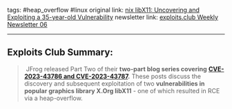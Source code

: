 tags: #heap_overflow #linux
original link:  [nix libX11: Uncovering and Exploiting a 35-year-old Vulnerability](https://jfrog.com/blog/xorg-libx11-vulns-cve-2023-43786-cve-2023-43787-part-one/?ref=blog.exploits.club)
newsletter link: [exploits.club Weekly Newsletter 06](https://blog.exploits.club/exploits-club-weekly/)

---
## Exploits Club Summary:
>  JFrog released Part Two of their **two-part blog series covering** [**CVE-2023-43786 and CVE-2023-43787**](https://lists.x.org/archives/xorg-announce/2023-October/003424.html?ref=blog.exploits.club)**.** These posts discuss the discovery and subsequent exploitation of two **vulnerabilities in popular graphics library X.Org libX11** - one of which resulted in RCE via a heap-overflow. 